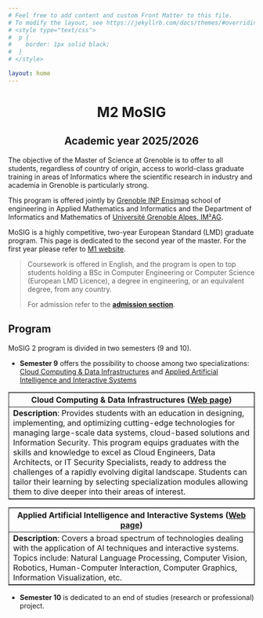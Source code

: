 ```yaml
---
# Feel free to add content and custom Front Matter to this file.
# To modify the layout, see https://jekyllrb.com/docs/themes/#overriding-theme-defaults
# <style type="text/css">
#  p {
#    border: 1px solid black;
#  }
# </style>

layout: home
---
```


<style type="text/css">

</style>



<center><h1><b>M2 MoSIG</b></h1><h2>Academic year <b>2025/2026</b></h2></center>

The objective of the Master of Science at Grenoble is to offer to all students, regardless of country of origin, access to world-class graduate training in areas of Informatics where the scientific research in industry and academia in Grenoble is particularly strong.

This program is offered jointly by [Grenoble INP Ensimag](https://ensimag.grenoble-inp.fr/en) school of engineering in Applied Mathematics and Informatics and the Department of Informatics and Mathematics of [Université Grenoble Alpes, IM²AG](https://im2ag.univ-grenoble-alpes.fr/en/).

MoSIG is a highly competitive, two-year European Standard (LMD) graduate program. This page is dedicated to the second year of the master. For the first year please refer to [M1 website](https://m1-mosig.gricad-pages.univ-grenoble-alpes.fr).

<blockquote>
<p>Coursework is offered in English, and the program is open to top students holding a BSc in Computer Engineering or Computer Science (European LMD Licence), a degree in engineering, or an equivalent degree, from any country.</p>

<p>For admission refer to the <a href="https://relint.imag.fr/MainEn/Admission"><b>admission section</b></a>.</p>
</blockquote>

<h2>Program</h2>

<p>MoSIG 2 program is divided in two semesters (9 and 10).</p>

* <b>Semester 9</b> offers the possibility to choose among two specializations: [Cloud Computing & Data Infrastructures](/ccdi/) and [Applied Artificial Intelligence and Interactive Systems](/applied_ai/)

<table border="1">
    <thead>
        <tr>
            <th>Cloud Computing & Data Infrastructures (<a href="/ccdi/">Web page</a>)</th>                
        </tr>
    </thead>
    <tbody>
        <tr>
            <td><b>Description</b>: Provides students with an education in designing, implementing, and optimizing cutting-edge technologies for managing large-scale data systems, cloud-based solutions and Information Security. This program equips graduates with the skills and knowledge to excel as Cloud Engineers, Data Architects, or IT Security Specialists, ready to address the challenges of a rapidly evolving digital landscape. Students can tailor their learning by selecting specialization modules allowing them to dive deeper into their areas of interest.
            </td>                
        </tr>
    </tbody>
</table>

<table border="1">
    <thead>
        <tr>
            <th>Applied Artificial Intelligence and Interactive Systems (<a href="/applied_ai/">Web page</a>)</th>                
        </tr>
    </thead>
    <tbody>
        <tr>
            <td><b>Description</b>: Covers a broad spectrum of technologies dealing with the application of AI techniques and interactive systems. Topics include: Natural Language Processing, Computer Vision, Robotics, Human-Computer Interaction, Computer Graphics, Information Visualization, etc.
            </td>                
        </tr>
    </tbody>
</table>

* <b>Semester 10</b> is dedicated to an end of studies (research or professional) project.




